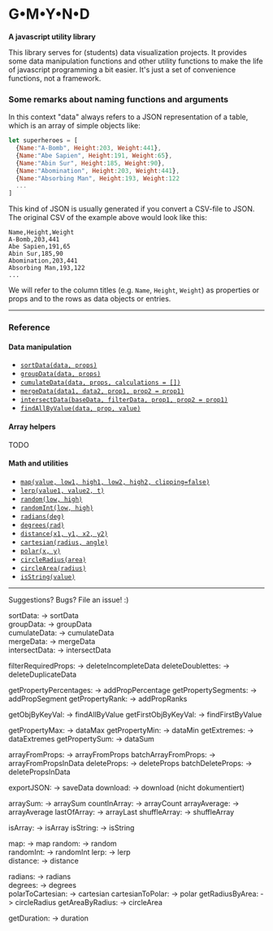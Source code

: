 # G•M•Y•N•D

**A javascript utility library**

This library serves for (students) data visualization projects. It provides some data manipulation functions and other utility functions to make the life of javascript programming a bit easier. It's just a set of convenience functions, not a framework.

### Some remarks about naming functions and arguments

In this context "data" always refers to a JSON representation of a table, which is an array of simple objects like:
```javascript
let superheroes = [ 
  {Name:"A-Bomb", Height:203, Weight:441},
  {Name:"Abe Sapien", Height:191, Weight:65},
  {Name:"Abin Sur", Height:185, Weight:90},
  {Name:"Abomination", Height:203, Weight:441},
  {Name:"Absorbing Man", Height:193, Weight:122
  ...
]
```
This kind of JSON is usually generated if you convert a CSV-file to JSON. The original CSV of the example above would look like this:
```csv
Name,Height,Weight
A-Bomb,203,441
Abe Sapien,191,65
Abin Sur,185,90
Abomination,203,441
Absorbing Man,193,122
...
```

We will refer to the column titles (e.g. `Name`, `Height`, `Weight`) as properties or props and to the rows as data objects or entries.


---------------------------------
### Reference

#### Data manipulation

- [`sortData(data, props)`](docs/sortData.md)
- [`groupData(data, props)`](docs/groupData.md)
- [`cumulateData(data, props, calculations = [])`](docs/cumulateData.md)
- [`mergeData(data1, data2, prop1, prop2 = prop1)`](docs/mergeData.md)
- [`intersectData(baseData, filterData, prop1, prop2 = prop1)`](docs/intersectData.md)
- [`findAllByValue(data, prop, value)`](docs/findAllByValue.md)

#### Array helpers

TODO

#### Math and utilities

- [`map(value, low1, high1, low2, high2, clipping=false)`](docs/map.md)
- [`lerp(value1, value2, t)`](docs/lerp.md)
- [`random(low, high)`](docs/random.md)
- [`randomInt(low, high)`](docs/randomInt.md)
- [`radians(deg)`](docs/radians.md)
- [`degrees(rad)`](docs/degrees.md)
- [`distance(x1, y1, x2, y2)`](docs/distance.md)
- [`cartesian(radius, angle)`](docs/cartesian.md)
- [`polar(x, y)`](docs/polar.md)
- [`circleRadius(area)`](docs/circleRadius.md)
- [`circleArea(radius)`](docs/circleArea.md)
- [`isString(value)`](docs/isString.md)

---------------------------------
Suggestions? Bugs? File an issue! :)


sortData:                   -> sortData      
groupData:                  -> groupData     
cumulateData:               -> cumulateData  
mergeData:                  -> mergeData    
intersectData:              -> intersectData

filterRequiredProps:        -> deleteIncompleteData
deleteDoublettes:           -> deleteDuplicateData

getPropertyPercentages:     -> addPropPercentage
getPropertySegments:        -> addPropSegment
getPropertyRank:            -> addPropRanks

getObjByKeyVal:             -> findAllByValue
getFirstObjByKeyVal:        -> findFirstByValue

getPropertyMax:             -> dataMax
getPropertyMin:             -> dataMin
getExtremes:                -> dataExtremes
getPropertySum:             -> dataSum

arrayFromProps:             -> arrayFromProps
batchArrayFromProps:        -> arrayFromPropsInData
deleteProps:                -> deleteProps
batchDeleteProps:           -> deletePropsInData

exportJSON:                 -> saveData
download:                   -> download   (nicht dokumentiert)

arraySum:                   -> arraySum
countInArray:               -> arrayCount
arrayAverage:               -> arrayAverage
lastOfArray:                -> arrayLast
shuffleArray:               -> shuffleArray

isArray:                    -> isArray 
isString:                   -> isString

map:                        -> map
random:                     -> random   
randomInt:                  -> randomInt
lerp:                       -> lerp     
distance:                   -> distance 

radians:                    -> radians  
degrees:                    -> degrees  
polarToCartesian:           -> cartesian
cartesianToPolar:           -> polar
getRadiusByArea:            -> circleRadius
getAreaByRadius:            -> circleArea

getDuration:                -> duration

